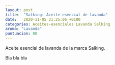 ```yaml
---
layout: post
title:  "Salking: Aceite esencial de lavanda"
date:   2020-11-05 21:25:06 +0100
categories: Aceites-esenciales Lavanda Salking
aroma: "Lavanda"
puntuacion: 80
---
```

Aceite esencial de lavanda de la marca Salking.
<!--<iframe style="width:120px;height:240px;" marginwidth="0" marginheight="0" scrolling="no" frameborder="0" src="https://rcm-eu.amazon-adsystem.com/e/cm?ref=tf_til&t=mejorambienta-21&m=amazon&o=30&p=8&l=as1&IS1=1&asins=B08F7GC9BX&linkId=d51265b8a02e6c660bc1ba13b587ac88&bc1=ffffff&lt1=_top&fc1=333333&lc1=0066c0&bg1=ffffff&f=ifr">
    </iframe>-->
Bla bla bla    